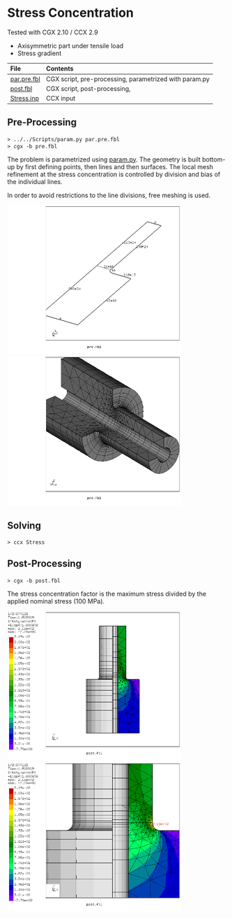 # Stress Concentration
Tested with CGX 2.10 / CCX 2.9

+ Axisymmetric part under tensile load
+ Stress gradient

File                           | Contents    
 :-------------                | :-------------
 [par.pre.fbl](pre.fbl)        | CGX script, pre-processing, parametrized with param.py
 [post.fbl](post.fbl)          | CGX script, post-processing,
 [Stress.inp](Stress.inp)      | CCX input

## Pre-Processing

```
> ../../Scripts/param.py par.pre.fbl
> cgx -b pre.fbl
```

The problem is parametrized using [param.py](../../Scripts/param.py). The geometry is built bottom-up by first defining points, then lines and then surfaces. The local mesh refinement at the stress concentration is controlled by division and bias of the individual lines.

In order to avoid restrictions to the line divisions, free meshing is used.

<img src="Refs/div.png" width="400"><img src="Refs/mesh.png" width="400">


## Solving
```
> ccx Stress
```

## Post-Processing
```
> cgx -b post.fbl
```
The stress concentration factor is the maximum stress divided by the applied nominal stress (100 MPa).

<img src="Refs/worstps.png" width="400" title="Worst principal stress">
<img src="Refs/worstps-zoom.png"  width="400" title="Worst principal stress">
